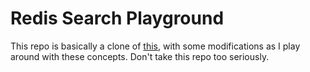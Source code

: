 # Redis Search Playground

This repo is basically a clone of [this](https://github.com/antonum/Redis-Workshops/blob/main/02-Vector_Similarity_Search/02-Redis_VSS.ipynb), with some modifications as I play around with these concepts. Don't take this repo too seriously.
